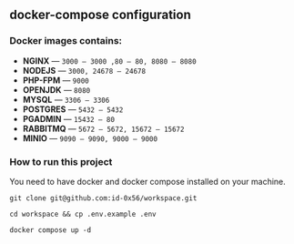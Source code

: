 ## docker-compose configuration
### Docker images contains:
- **NGINX** — `3000 – 3000 ,80 – 80, 8080 – 8080`
- **NODEJS** — `3000, 24678 – 24678`
- **PHP-FPM** — `9000`
- **OPENJDK** — `8080`
- **MYSQL** — `3306 – 3306`
- **POSTGRES** — `5432 – 5432`
- **PGADMIN** — `15432 – 80`
- **RABBITMQ** — `5672 – 5672, 15672 – 15672`
- **MINIO** — `9090 – 9090, 9000 – 9000`
### How to run this project
You need to have docker and docker compose installed on your machine.
```
git clone git@github.com:id-0x56/workspace.git
```
```
cd workspace && cp .env.example .env
```
```
docker compose up -d
```
